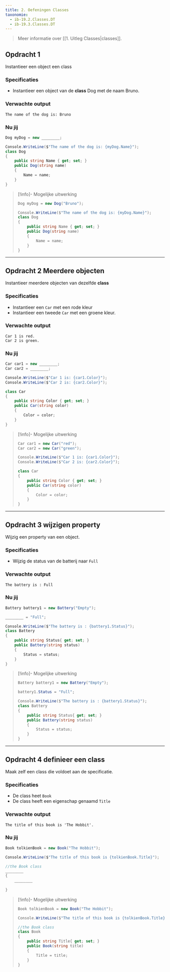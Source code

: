 ```yaml
---
title: 2. Oefeningen Classes
taxonomie:
  - ib-19.2.Classes.DT
  - ib-19.3.Classes.DT
---
```


> Meer informatie over [[1. Uitleg Classes|classes]].

## Opdracht 1 
Instantieer een object een class

### Specificaties
- Instantieer een object van de **class** Dog met de naam Bruno.

### Verwachte output
```
The name of the dog is: Bruno
```

### Nu jij
``` csharp
Dog myDog = new ________;

Console.WriteLine($"The name of the dog is: {myDog.Name}");
class Dog
{
    public string Name { get; set; }
    public Dog(string name)
    {
        Name = name;
    }
}
``` 

> [!info]- Mogelijke uitwerking
> ``` csharp
> Dog myDog = new Dog("Bruno");
> 
> Console.WriteLine($"The name of the dog is: {myDog.Name}");
> class Dog
> {
>     public string Name { get; set; }
>     public Dog(string name)
>     {
>         Name = name;
>     }
> }
> ```

---

## Opdracht 2 Meerdere objecten
Instantieer meerdere objecten van dezelfde **class**

### Specificaties
- Instantieer een `Car` met een rode kleur
- Instantieer een tweede `Car` met een groene kleur.

### Verwachte output
```
Car 1 is red.
Car 2 is green.
```

### Nu jij
``` csharp runner
Car car1 = new ________;
Car car2 = ________;

Console.WriteLine($"Car 1 is: {car1.Color}");
Console.WriteLine($"Car 2 is: {car2.Color}");

class Car
{
    public string Color { get; set; }
    public Car(string color)
    {
        Color = color;
    }
}
``` 

> [!info]- Mogelijke uitwerking
> ``` csharp
> Car car1 = new Car("red");
> Car car2 = new Car("green");
> 
> Console.WriteLine($"Car 1 is: {car1.Color}");
> Console.WriteLine($"Car 2 is: {car2.Color}");
> 
> class Car
> {
>     public string Color { get; set; }
>     public Car(string color)
>     {
>         Color = color;
>     }
> }
> ```

---

## Opdracht 3 wijzigen property
Wijzig een property van een object.

### Specificaties
- Wijzig de status van de batterij naar `Full`

### Verwachte output
```
The battery is : Full
```

### Nu jij
``` csharp runner
Battery battery1 = new Battery("Empty");

________ = "Full";

Console.WriteLine($"The battery is : {battery1.Status}");
class Battery
{
    public string Status{ get; set; }
    public Battery(string status)
    {
        Status = status;
    }
}
``` 

> [!info]- Mogelijke uitwerking
> ``` csharp
> Battery battery1 = new Battery("Empty");
> 
> battery1.Status = "Full";
> 
> Console.WriteLine($"The battery is : {battery1.Status}");
> class Battery
> {
>     public string Status{ get; set; }
>     public Battery(string status)
>     {
>         Status = status;
>     }
> }
> ```

---

## Opdracht 4 definieer een class
Maak zelf een class die voldoet aan de specificatie.

### Specificaties
- De class heet `Book`
- De class heeft een eigenschap genaamd `Title`

### Verwachte output
```
The title of this book is 'The Hobbit'.
```

### Nu jij
``` csharp runner
Book tolkienBook = new Book("The Hobbit");

Console.WriteLine($"The title of this book is {tolkienBook.Title}");

//the Book class
________
{
    ________
    
}
``` 

> [!info]- Mogelijke uitwerking
> ``` csharp
> Book tolkienBook = new Book("The Hobbit");
> 
> Console.WriteLine($"The title of this book is {tolkienBook.Title}");
> 
> //the Book class
> class Book
> {
>     public string Title{ get; set; }
>     public Book(string title)
>     {
>         Title = title;
>     }
> }
> ```
